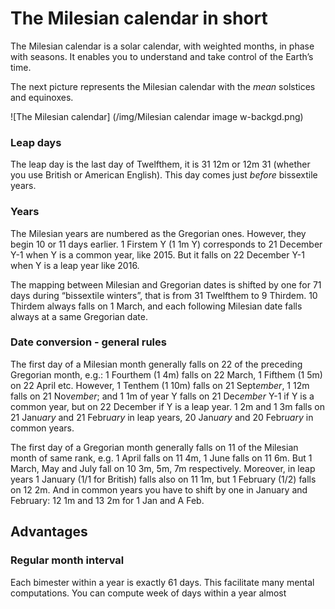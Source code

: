 # The Milesian calendar in short
The Milesian calendar is a solar calendar, with weighted months, in phase with seasons. 
It enables you to understand and take control of the Earth’s time.

The next picture represents the Milesian calendar with the *mean* solstices and equinoxes.

![The Milesian calendar] (/img/Milesian calendar image w-backgd.png)

### Leap days
The leap day is the last day of Twelfthem, it is 31 12m or 12m 31 (whether you use British or American English). 
This day comes just *before* bissextile years.

### Years
The Milesian years are numbered as the Gregorian ones. However, they begin 10 or 11 days earlier.
1 Firstem Y (1 1m Y) corresponds to 21 December Y-1 when Y is a common year, like 2015. 
But it falls on 22 December Y-1 when Y is a leap year like 2016. 

The mapping between Milesian and Gregorian dates is shifted by one for 71 days during “bissextile winters”, 
that is from 31 Twelfthem to 9 Thirdem. 
10 Thirdem always falls on 1 March, and each following Milesian date falls always at a same Gregorian date.

### Date conversion - general rules
The first day of a Milesian month generally falls on 22 of the preceding Gregorian month, 
e.g.: 1 Fourthem (1 4m) falls on 22 March, 1 Fifthem (1 5m) on 22 April etc. 
However, 1 Tenthem (1 10m) falls on 21 Sept*ember*, 1 12m falls on 21 Nov*ember*; 
and 1 1m of year Y falls on 21 Dec*ember* Y-1 if Y is a common year, but on 22 December if Y is a leap year.
1 2m and 1 3m falls on 21 Jan*uary* and 21 Febr*uary* in leap years, 20 Jan*uary* and 20 Febr*uary* in common years.

The first day of a Gregorian month generally falls on 11 of the Milesian month of same rank, 
e.g. 1 April falls on 11 4m, 1 June falls on 11 6m. 
But 1 March, May and July fall on 10 3m, 5m, 7m respectively. 
Moreover, in leap years 1 January (1/1 for British) falls also on 11 1m, but 1 February (1/2) falls on 12 2m. 
And in common years you have to shift by one in January and February: 12 1m and 13 2m for 1 Jan and A Feb.

## Advantages
### Regular month interval
Each bimester within a year is exactly 61 days. This facilitate many mental computations. 
You can compute week of days within a year almost
